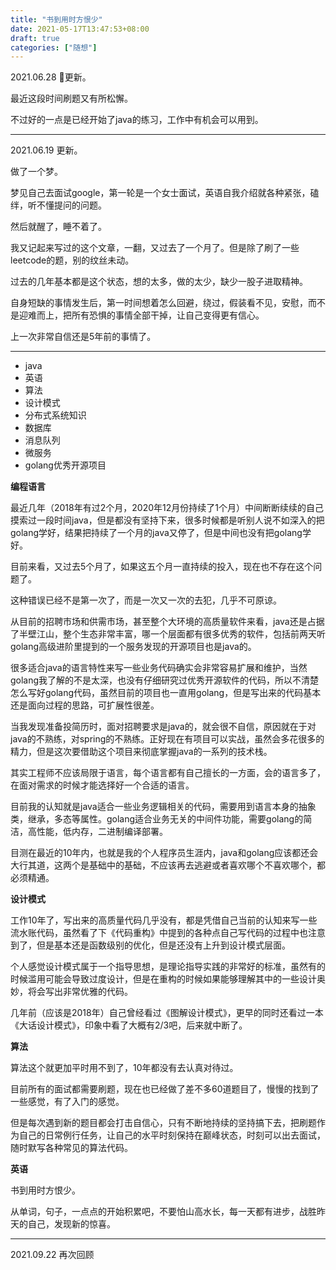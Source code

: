 ```yaml
---
title: "书到用时方恨少"
date: 2021-05-17T13:47:53+08:00
draft: true
categories: ["随想"]
---
```


2021.06.28 更新。

最近这段时间刷题又有所松懈。

不过好的一点是已经开始了java的练习，工作中有机会可以用到。

-----

2021.06.19 更新。

做了一个梦。

梦见自己去面试google，第一轮是一个女士面试，英语自我介绍就各种紧张，磕绊，听不懂提问的问题。

然后就醒了，睡不着了。

我又记起来写过的这个文章，一翻，又过去了一个月了。但是除了刷了一些leetcode的题，别的纹丝未动。

过去的几年基本都是这个状态，想的太多，做的太少，缺少一股子进取精神。

自身短缺的事情发生后，第一时间想着怎么回避，绕过，假装看不见，安慰，而不是迎难而上，把所有恐惧的事情全部干掉，让自己变得更有信心。

上一次非常自信还是5年前的事情了。

------

* java
* 英语
* 算法
* 设计模式
* 分布式系统知识
* 数据库
* 消息队列
* 微服务
* golang优秀开源项目



**编程语言**

最近几年（2018年有过2个月，2020年12月份持续了1个月）中间断断续续的自己摸索过一段时间java，但是都没有坚持下来，很多时候都是听别人说不如深入的把golang学好，结果把持续了一个月的java又停了，但是中间也没有把golang学好。

目前来看，又过去5个月了，如果这五个月一直持续的投入，现在也不存在这个问题了。

这种错误已经不是第一次了，而是一次又一次的去犯，几乎不可原谅。

从目前的招聘市场和供需市场，甚至整个大环境的高质量软件来看，java还是占据了半壁江山，整个生态非常丰富，哪一个层面都有很多优秀的软件，包括前两天听golang高级进阶里提到的一个服务发现的开源项目也是java的。

很多适合java的语言特性来写一些业务代码确实会非常容易扩展和维护，当然golang我了解的不是太深，也没有仔细研究过优秀开源软件的代码，所以不清楚怎么写好golang代码，虽然目前的项目也一直用golang，但是写出来的代码基本还是面向过程的思路，可扩展性很差。

当我发现准备投简历时，面对招聘要求是java的，就会很不自信，原因就在于对java的不熟练，对spring的不熟练。正好现在有项目可以实战，虽然会多花很多的精力，但是这次要借助这个项目来彻底掌握java的一系列的技术栈。

其实工程师不应该局限于语言，每个语言都有自己擅长的一方面，会的语言多了，在面对需求的时候才能选择好一个合适的语言。

目前我的认知就是java适合一些业务逻辑相关的代码，需要用到语言本身的抽象类，继承，多态等属性。golang适合业务无关的中间件功能，需要golang的简洁，高性能，低内存，二进制编译部署。

目测在最近的10年内，也就是我的个人程序员生涯内，java和golang应该都还会大行其道，这两个是基础中的基础，不应该再去逃避或者喜欢哪个不喜欢哪个，都必须精通。



**设计模式**

工作10年了，写出来的高质量代码几乎没有，都是凭借自己当前的认知来写一些流水账代码，虽然看了下《代码重构》中提到的各种点自己写代码的过程中也注意到了，但是基本还是函数级别的优化，但是还没有上升到设计模式层面。

个人感觉设计模式属于一个指导思想，是理论指导实践的非常好的标准，虽然有的时候滥用可能会导致过度设计，但是在重构的时候如果能够理解其中的一些设计奥妙，将会写出非常优雅的代码。

几年前（应该是2018年）自己曾经看过《图解设计模式》，更早的同时还看过一本《大话设计模式》，印象中看了大概有2/3吧，后来就中断了。

**算法**

算法这个就更加平时用不到了，10年都没有去认真对待过。

目前所有的面试都需要刷题，现在也已经做了差不多60道题目了，慢慢的找到了一些感觉，有了入门的感觉。

但是每次遇到新的题目都会打击自信心，只有不断地持续的坚持搞下去，把刷题作为自己的日常例行任务，让自己的水平时刻保持在巅峰状态，时刻可以出去面试，随时默写各种常见的算法代码。

**英语**

书到用时方恨少。

从单词，句子，一点点的开始积累吧，不要怕山高水长，每一天都有进步，战胜昨天的自己，发现新的惊喜。

-----

2021.09.22 再次回顾

